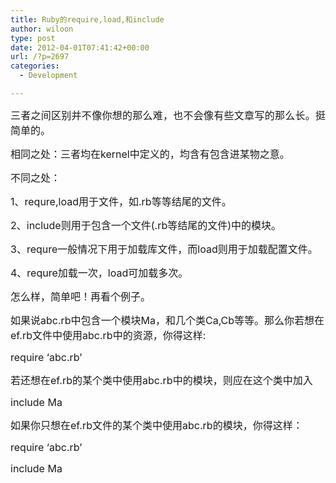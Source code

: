 ```yaml
---
title: Ruby的require,load,和include
author: wiloon
type: post
date: 2012-04-01T07:41:42+00:00
url: /?p=2697
categories:
  - Development

---
```

<p style="text-align: justify;" align="center">
  <span style="font-size: medium;">三者之间区别并不像你想的那么难，也不会像有些文章写的那么长。挺简单的。</span>


<span style="font-size: medium;">相同之处：三者均在kernel中定义的，均含有包含进某物之意。</span>

<span style="font-size: medium;">不同之处：</span>

<span style="font-size: medium;">1、requre,load用于文件，如.rb等等结尾的文件。</span>

<span style="font-size: medium;">2、include则用于包含一个文件(.rb等结尾的文件)中的模块。</span>

<span style="font-size: medium;">3、requre一般情况下用于加载库文件，而load则用于加载配置文件。</span>

<span style="font-size: medium;">4、requre加载一次，load可加载多次。</span>

<span style="font-size: medium;">怎么样，简单吧！再看个例子。</span>

<span style="font-size: medium;">如果说abc.rb中包含一个模块Ma，和几个类Ca,Cb等等。那么你若想在ef.rb文件中使用abc.rb中的资源，你得这样:</span>

<span style="font-size: medium;">require &#8216;abc.rb&#8217;</span>

<span style="font-size: medium;">若还想在ef.rb的某个类中使用abc.rb中的模块，则应在这个类中加入</span>

<span style="font-size: medium;">include Ma</span>

<span style="font-size: medium;">如果你只想在ef.rb文件的某个类中使用abc.rb的模块，你得这样：</span>

<span style="font-size: medium;">require &#8216;abc.rb&#8217;</span>

<span style="font-size: medium;">include Ma</span>